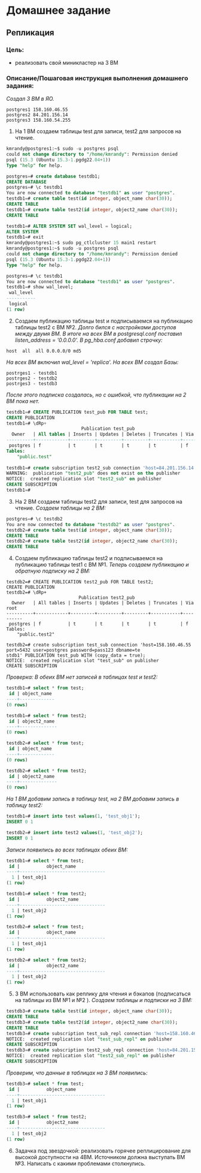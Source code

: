 # Домашнее задание
## Репликация

### Цель:
- реализовать свой миникластер на 3 ВМ

### Описание/Пошаговая инструкция выполнения домашнего задания:
_Создал 3 ВМ в ЯО._
```
postgres1 158.160.46.55
postgres2 84.201.156.14
postgres3 158.160.54.255
```
1) На 1 ВМ создаем таблицы test для записи, test2 для запросов на чтение.
```sql
kmrandy@postgres1:~$ sudo -u postgres psql
could not change directory to "/home/kmrandy": Permission denied
psql (15.3 (Ubuntu 15.3-1.pgdg22.04+1))
Type "help" for help.

postgres=# create database testdb1;
CREATE DATABASE
postgres=# \c testdb1
You are now connected to database "testdb1" as user "postgres".
testdb1=# create table test(id integer, object_name char(30));
CREATE TABLE
testdb1=# create table test2(id integer, object2_name char(30));
CREATE TABLE
```
```sql
testdb1=# ALTER SYSTEM SET wal_level = logical;
ALTER SYSTEM
testdb1=# exit
kmrandy@postgres1:~$ sudo pg_ctlcluster 15 main1 restart
kmrandy@postgres1:~$ sudo -u postgres psql
could not change directory to "/home/kmrandy": Permission denied
psql (15.3 (Ubuntu 15.3-1.pgdg22.04+1))
Type "help" for help.

postgres=# \c testdb1
You are now connected to database "testdb1" as user "postgres".
testdb1=# show wal_level;
 wal_level
-----------
 logical
(1 row)
```
2) Создаем публикацию таблицы test и подписываемся на публикацию таблицы test2 с ВМ №2.
_Долго бился с настройками доступов между двумя ВМ._
_В итоге на всех ВМ в postgresql.conf поставил listen_address = '0.0.0.0'._ 
_В pg_hba.conf добавил строчку:_
```
host  all  all 0.0.0.0/0 md5

```

_На всех ВМ включил wal_level = 'replica'._
_На всех ВМ создал Базы:_
```
postrges1 - testdb1
postrges2 - testdb2
postrges3 - testdb3
```
_После этого подписка создалась, но с ошибкой, что публикации на 2 ВМ пока нет._

```sql
testdb1=# CREATE PUBLICATION test_pub FOR TABLE test;
CREATE PUBLICATION
testdb1=# \dRp+
                            Publication test_pub
  Owner   | All tables | Inserts | Updates | Deletes | Truncates | Via root
----------+------------+---------+---------+---------+-----------+----------
 postgres | f          | t       | t       | t       | t         | f
Tables:
    "public.test"
	
testdb1=# create subscription test2_sub connection 'host=84.201.156.14 port=5432 user=postgres password=pass123 dbname=testdb2' PUBLICATION test2_pub WITH (copy_data = true);
WARNING:  publication "test2_pub" does not exist on the publisher
NOTICE:  created replication slot "test2_sub" on publisher
CREATE SUBSCRIPTION
testdb1=#
```
3) На 2 ВМ создаем таблицы test2 для записи, test для запросов на чтение.
_Cоздаем таблицы на 2 ВМ:_
```sql
postgres=# \c testdb2
You are now connected to database "testdb2" as user "postgres".
testdb2=# create table test(id integer, object_name char(30));
CREATE TABLE
testdb2=# create table test2(id integer, object2_name char(30));
CREATE TABLE
```
4) Создаем публикацию таблицы test2 и подписываемся на публикацию таблицы test1 с ВМ №1.
_Теперь создаем публикацию и обратную подписку на 2 ВМ:_
```
testdb2=# CREATE PUBLICATION test2_pub FOR TABLE test2;
CREATE PUBLICATION
testdb2=# \dRp+
                           Publication test2_pub
  Owner   | All tables | Inserts | Updates | Deletes | Truncates | Via root
----------+------------+---------+---------+---------+-----------+----------
 postgres | f          | t       | t       | t       | t         | f
Tables:
    "public.test2"

testdb2=# create subscription test_sub connection 'host=158.160.46.55 port=5432 user=postgres password=pass123 dbname=te
stdb1' PUBLICATION test_pub WITH (copy_data = true);
NOTICE:  created replication slot "test_sub" on publisher
CREATE SUBSCRIPTION
```

_Проверка:_
_В обеих ВМ нет записей в таблицах test и test2:_
```sql
testdb1=# select * from test;
 id | object_name
----+-------------
(0 rows)

testdb1=# select * from test2;
 id | object2_name
----+--------------
(0 rows)
```
```sql
testdb2=# select * from test;
 id | object_name
----+-------------
(0 rows)

testdb2=# select * from test2;
 id | object2_name
----+--------------
(0 rows)
```

_На 1 ВМ добавим запись в таблицу test, на 2 ВМ добавим запись в таблицу test2:_
```sql
testdb1=# insert into test values(1, 'test_obj1');
INSERT 0 1
```

```sql
testdb2=# insert into test2 values(1, 'test_obj2');
INSERT 0 1
```

_Записи появились во всех таблицах обеих ВМ:_
```sql
testdb1=# select * from test;
 id |          object_name
----+--------------------------------
  1 | test_obj1
(1 row)

testdb1=# select * from test2;
 id |          object2_name
----+--------------------------------
  1 | test_obj2
(1 row)
```

```sql
testdb2=# select * from test;
 id |          object_name
----+--------------------------------
  1 | test_obj1
(1 row)

testdb2=# select * from test2;
 id |          object2_name
----+--------------------------------
  1 | test_obj2
(1 row)
```

5) 3 ВМ использовать как реплику для чтения и бэкапов (подписаться на таблицы из ВМ №1 и №2 ).
_Создаем таблицы и подписки на 3 ВМ:_
```sql
testdb3=# create table test(id integer, object_name char(30));
CREATE TABLE
testdb3=# create table test2(id integer, object2_name char(30));
CREATE TABLE
testdb3=# create subscription test_sub_repl connection 'host=158.160.46.55 port=5432 user=postgres password=pass123 dbname=testdb1' PUBLICATION test_pub WITH (copy_data = true);
NOTICE:  created replication slot "test_sub_repl" on publisher
CREATE SUBSCRIPTION
testdb3=# create subscription test2_sub_repl connection 'host=84.201.156.14 port=5432 user=postgres password=pass123 dbname=testdb2' PUBLICATION test2_pub WITH (copy_data = true);
NOTICE:  created replication slot "test2_sub_repl" on publisher
CREATE SUBSCRIPTION
```

_Проверим, что данные в таблицах на 3 ВМ появились:_
```sql
testdb3=# select * from test;
 id |          object_name
----+--------------------------------
  1 | test_obj1
(1 row)

testdb3=# select * from test2;
 id |          object2_name
----+--------------------------------
  1 | test_obj2
(1 row)
```

6) Задачка под звездочкой: реализовать горячее реплицирование для высокой доступности на 4ВМ. Источником должна выступать ВМ №3. Написать с какими проблемами столкнулись.